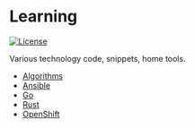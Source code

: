 # Learning

[![License](https://img.shields.io/github/license/matihost/learning.svg)](https://opensource.org/licenses/MIT)

Various technology code, snippets, home tools.

* [Algorithms](algorithms/project-euler)
* [Ansible](ansible)
* [Go](go)
* [Rust](rust)
* [OpenShift](openshift)